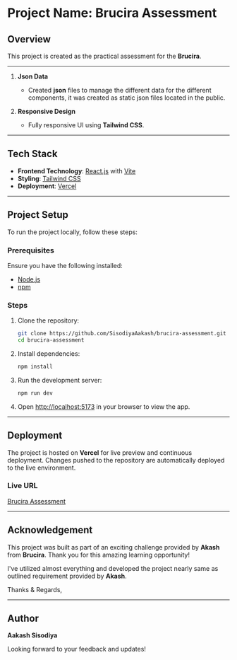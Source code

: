 # Project Name: Brucira Assessment

## Overview

This project is created as the practical assessment for the **Brucira**.

---

1. **Json Data**

   - Created **json** files to manage the different data for the different components, it was created as static json files located in the public.

2. **Responsive Design**
   - Fully responsive UI using **Tailwind CSS**.

---

## Tech Stack

- **Frontend Technology**: [React.js](https://react.dev/) with [Vite](https://vite.dev/)
- **Styling**: [Tailwind CSS](https://tailwindcss.com/)
- **Deployment**: [Vercel](https://vercel.com/)

---

## Project Setup

To run the project locally, follow these steps:

### Prerequisites

Ensure you have the following installed:

- [Node.js](https://nodejs.org/)
- [npm](https://www.npmjs.com/)

### Steps

1. Clone the repository:

   ```bash
   git clone https://github.com/SisodiyaAakash/brucira-assessment.git
   cd brucira-assessment
   ```

2. Install dependencies:

   ```bash
   npm install
   ```

3. Run the development server:

   ```bash
   npm run dev
   ```

4. Open [http://localhost:5173](http://localhost:5173) in your browser to view the app.

---

## Deployment

The project is hosted on **Vercel** for live preview and continuous deployment. Changes pushed to the repository are automatically deployed to the live environment.

### Live URL

[Brucira Assessment](#)

---

## Acknowledgement

This project was built as part of an exciting challenge provided by **Akash** from **Brucira**. Thank you for this amazing learning opportunity!

I've utilized almost everything and developed the project nearly same as outlined requirement provided by **Akash**.

Thanks & Regards,

---

## Author

**Aakash Sisodiya**

Looking forward to your feedback and updates!
